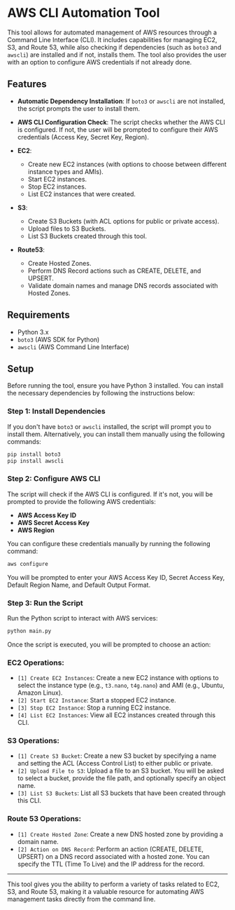 # AWS CLI Automation Tool

This tool allows for automated management of AWS resources through a Command Line Interface (CLI). It includes capabilities for managing EC2, S3, and Route 53, while also checking if dependencies (such as `boto3` and `awscli`) are installed and if not, installs them. The tool also provides the user with an option to configure AWS credentials if not already done.

## Features
- **Automatic Dependency Installation**: If `boto3` or `awscli` are not installed, the script prompts the user to install them.

- **AWS CLI Configuration Check**: The script checks whether the AWS CLI is configured. If not, the user will be prompted to configure their AWS credentials (Access Key, Secret Key, Region).
  
- **EC2**:
  - Create new EC2 instances (with options to choose between different instance types and AMIs).
  - Start EC2 instances.
  - Stop EC2 instances.
  - List EC2 instances that were created.
  
- **S3**:
  - Create S3 Buckets (with ACL options for public or private access).
  - Upload files to S3 Buckets.
  - List S3 Buckets created through this tool.

- **Route53**:
  - Create Hosted Zones.
  - Perform DNS Record actions such as CREATE, DELETE, and UPSERT.
  - Validate domain names and manage DNS records associated with Hosted Zones.


## Requirements

- Python 3.x
- `boto3` (AWS SDK for Python) 
- `awscli` (AWS Command Line Interface)

## Setup

Before running the tool, ensure you have Python 3 installed. You can install the necessary dependencies by following the instructions below:

### Step 1: Install Dependencies

If you don't have `boto3` or `awscli` installed, the script will prompt you to install them. Alternatively, you can install them manually using the following commands:

```bash
pip install boto3
pip install awscli
```

### Step 2: Configure AWS CLI

The script will check if the AWS CLI is configured. If it's not, you will be prompted to provide the following AWS credentials:

- **AWS Access Key ID**
- **AWS Secret Access Key**
- **AWS Region**

You can configure these credentials manually by running the following command:

```bash
aws configure
```

You will be prompted to enter your AWS Access Key ID, Secret Access Key, Default Region Name, and Default Output Format.

### Step 3: Run the Script

Run the Python script to interact with AWS services:

```bash
python main.py
```

Once the script is executed, you will be prompted to choose an action:

### EC2 Operations:
- `[1] Create EC2 Instances`: Create a new EC2 instance with options to select the instance type (e.g., `t3.nano`, `t4g.nano`) and AMI (e.g., Ubuntu, Amazon Linux).
- `[2] Start EC2 Instance`: Start a stopped EC2 instance.
- `[3] Stop EC2 Instance`: Stop a running EC2 instance.
- `[4] List EC2 Instances`: View all EC2 instances created through this CLI.


### S3 Operations:
- `[1] Create S3 Bucket`: Create a new S3 bucket by specifying a name and setting the ACL (Access Control List) to either public or private.
- `[2] Upload File to S3`: Upload a file to an S3 bucket. You will be asked to select a bucket, provide the file path, and optionally specify an object name.
- `[3] List S3 Buckets`: List all S3 buckets that have been created through this CLI.


### Route 53 Operations:
- `[1] Create Hosted Zone`: Create a new DNS hosted zone by providing a domain name.
- `[2] Action on DNS Record`: Perform an action (CREATE, DELETE, UPSERT) on a DNS record associated with a hosted zone. You can specify the TTL (Time To Live) and the IP address for the record.

---

This tool gives you the ability to perform a variety of tasks related to EC2, S3, and Route 53, making it a valuable resource for automating AWS management tasks directly from the command line.





